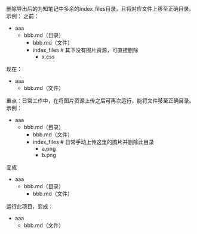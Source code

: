 删除导出后的为知笔记中多余的index_files目录，且将对应文件上移至正确目录。
示例：
之前：
* aaa
    * bbb.md（目录）
        * bbb.md（文件）
        * index_files # 其下没有图片资源，可直接删除
            * x.css
          
现在：
* aaa
    * bbb.md（文件）

重点：日常工作中，在将图片资源上传之后可再次运行，能将文件移至正确目录。
示例：
* aaa
  * bbb.md（目录）
    * bbb.md（文件）
    * index_files # 日常手动上传这里的图片并删除此目录
      * a.png
      * b.png

变成
* aaa
    * bbb.md（目录）
        * bbb.md（文件）

运行此项目，变成：
* aaa
    * bbb.md（文件）